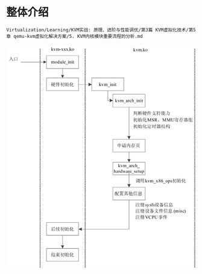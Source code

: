 

# 整体介绍

`Virtualization/Learning/KVM实战: 原理、进阶与性能调优/第3篇 KVM虚拟化技术/第5章 qemu-kvm虚拟化解决方案/5. KVM内核模块重要流程的分析.md`

![2019-12-11-11-04-37.png](./images/2019-12-11-11-04-37.png)

